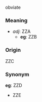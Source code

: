 obviate
### Meaning
+ _adj_: ZZA
    + __eg__: ZZB

### Origin

ZZC

### Synonym

__eg__: ZZD

+ ZZE


